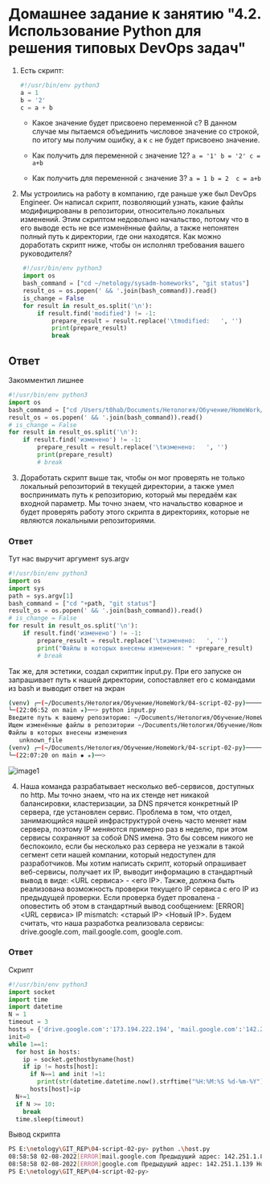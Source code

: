 # Домашнее задание к занятию "4.2. Использование Python для решения типовых DevOps задач"

1. Есть скрипт:
	```python
    #!/usr/bin/env python3
	a = 1
	b = '2'
	c = a + b
	```
	* Какое значение будет присвоено переменной c? В данном случае мы пытаемся объединить числовое значение со строкой, по итогу мы получим ошибку, а к `c` не будет присвоено значение.

	* Как получить для переменной `c` значение 12? 	`a = '1' b = '2' c = a+b`

	* Как получить для переменной `c` значение 3?	`a = 1 b = 2  c = a+b`


2. Мы устроились на работу в компанию, где раньше уже был DevOps Engineer. Он написал скрипт, позволяющий узнать, какие файлы модифицированы в репозитории, относительно локальных изменений. Этим скриптом недовольно начальство, потому что в его выводе есть не все изменённые файлы, а также непонятен полный путь к директории, где они находятся. Как можно доработать скрипт ниже, чтобы он исполнял требования вашего руководителя?

```python
    #!/usr/bin/env python3
    import os
	bash_command = ["cd ~/netology/sysadm-homeworks", "git status"]
	result_os = os.popen(' && '.join(bash_command)).read()
    is_change = False
	for result in result_os.split('\n'):
        if result.find('modified') != -1:
            prepare_result = result.replace('\tmodified:   ', '')
            print(prepare_result)
            break
```
## Ответ

Закомментил лишнее 
```python
#!/usr/bin/env python3
import os
bash_command = ["cd /Users/t0hab/Documents/Нетология/Обучение/HomeWork/04-script-02-py", "git status"]
result_os = os.popen(' && '.join(bash_command)).read()
# is_change = False
for result in result_os.split('\n'):
    if result.find('изменено') != -1:
        prepare_result = result.replace('\tизменено:   ', '')
        print(prepare_result)
        # break
```
	
3. Доработать скрипт выше так, чтобы он мог проверять не только локальный репозиторий в текущей директории, а также умел воспринимать путь к репозиторию, который мы передаём как входной параметр. Мы точно знаем, что начальство коварное и будет проверять работу этого скрипта в директориях, которые не являются локальными репозиториями.

### Ответ
Тут нас выручит аргумент sys.argv
```python
#!/usr/bin/env python3
import os
import sys
path = sys.argv[1]
bash_command = ["cd "+path, "git status"]
result_os = os.popen(' && '.join(bash_command)).read()
# is_change = False
for result in result_os.split('\n'):
    if result.find('изменено') != -1:
        prepare_result = result.replace('\tизменено:   ', '')
        print("Файлы в которых внесены изменения: " +prepare_result)
        # break
```

Так же, для эстетики, создал скриптик input.py.
При его запуске он запрашивает путь к нашей директории, сопоставляет его с командами из bash и выводит ответ на экран

```bash
(venv) ┌─(~/Documents/Нетология/Обучение/HomeWork/04-script-02-py)───────────────────────────────────────────────────────────────────────────────(t0hab@MacBook-Air-Tokhir:s000)─┐
└─(22:06:52 on main ✭)──> python input.py                                                                                                                   ──(Sun,Jul31)─┘
Введите путь к вашему репозиторию: ~/Documents/Нетология/Обучение/HomeWork/04-script-02-py
Ищем изменённые файлы в репозитории ~/Documents/Нетология/Обучение/HomeWork/04-script-02-py
Файлы в которых внесены изменения
   unknown_file
(venv) ┌─(~/Documents/Нетология/Обучение/HomeWork/04-script-02-py)───────────────────────────────────────────────────────────────────────────────(t0hab@MacBook-Air-Tokhir:s000)─┐
└─(22:07:20 on main ✹ ✭)──>   
```

![image1](https://github.com/t0hab/04-script-02-py/blob/main/Image1/%D0%A1%D0%BD%D0%B8%D0%BC%D0%BE%D0%BA%20%D1%8D%D0%BA%D1%80%D0%B0%D0%BD%D0%B0%202022-07-31%20%D0%B2%2021.53.27.png)


4. Наша команда разрабатывает несколько веб-сервисов, доступных по http. Мы точно знаем, что на их стенде нет никакой балансировки, кластеризации, за DNS прячется конкретный IP сервера, где установлен сервис. Проблема в том, что отдел, занимающийся нашей инфраструктурой очень часто меняет нам сервера, поэтому IP меняются примерно раз в неделю, при этом сервисы сохраняют за собой DNS имена. Это бы совсем никого не беспокоило, если бы несколько раз сервера не уезжали в такой сегмент сети нашей компании, который недоступен для разработчиков. Мы хотим написать скрипт, который опрашивает веб-сервисы, получает их IP, выводит информацию в стандартный вывод в виде: <URL сервиса> - <его IP>. Также, должна быть реализована возможность проверки текущего IP сервиса c его IP из предыдущей проверки. Если проверка будет провалена - оповестить об этом в стандартный вывод сообщением: [ERROR] <URL сервиса> IP mismatch: <старый IP> <Новый IP>. Будем считать, что наша разработка реализовала сервисы: drive.google.com, mail.google.com, google.com.

### Ответ

Скрипт
```python
#!/usr/bin/env python3
import socket
import time
import datetime
N = 1
timeout = 3
hosts = {'drive.google.com':'173.194.222.194', 'mail.google.com':'142.251.1.83', 'google.com':'142.251.1.139'}
init=0
while 1==1:
  for host in hosts:
    ip = socket.gethostbyname(host)
    if ip != hosts[host]:
      if N==1 and init !=1:
        print(str(datetime.datetime.now().strftime("%H:%M:%S %d-%m-%Y")) + '[ERROR]' + str(host) +' Предыдущий адрес: '+hosts[host]+' Новый адрес: '+ip)
      hosts[host]=ip
  N+=1
  if N >= 10:
    break
  time.sleep(timeout)
```
Вывод скрипта
```bash
PS E:\netology\GIT_REP\04-script-02-py> python .\host.py
08:58:58 02-08-2022[ERROR]mail.google.com Предыдущий адрес: 142.251.1.83 Новый адрес: 64.233.165.18
08:58:58 02-08-2022[ERROR]google.com Предыдущий адрес: 142.251.1.139 Новый адрес: 74.125.131.138
PS E:\netology\GIT_REP\04-script-02-py> 
```